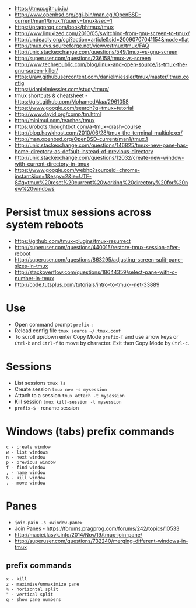 - https://tmux.github.io/
- http://www.openbsd.org/cgi-bin/man.cgi/OpenBSD-current/man1/tmux.1?query=tmux&sec=1
- https://pragprog.com/book/bhtmux/tmux
- http://www.linuxized.com/2010/05/switching-from-gnu-screen-to-tmux/
- http://undeadly.org/cgi?action=article&sid=20090707041154&mode=flat
- http://tmux.cvs.sourceforge.net/viewvc/tmux/tmux/FAQ
- http://unix.stackexchange.com/questions/549/tmux-vs-gnu-screen
- http://superuser.com/questions/236158/tmux-vs-screen
- http://www.techrepublic.com/blog/linux-and-open-source/is-tmux-the-gnu-screen-killer/
- https://raw.githubusercontent.com/danielmiessler/tmux/master/.tmux.config
- https://danielmiessler.com/study/tmux/
- tmux shortcuts & cheatsheet - https://gist.github.com/MohamedAlaa/2961058
- https://www.google.com/search?q=tmux+tutorial
- http://www.dayid.org/comp/tm.html
- http://minimul.com/teaches/tmux
- https://robots.thoughtbot.com/a-tmux-crash-course
- http://blog.hawkhost.com/2010/06/28/tmux-the-terminal-multiplexer/
- http://man.openbsd.org/OpenBSD-current/man1/tmux.1
- http://unix.stackexchange.com/questions/146825/tmux-new-pane-has-home-directory-as-default-instead-of-previous-directory
- http://unix.stackexchange.com/questions/12032/create-new-window-with-current-directory-in-tmux
- https://www.google.com/webhp?sourceid=chrome-instant&ion=1&espv=2&ie=UTF-8#q=tmux%20reset%20current%20working%20directory%20for%20new%20windows

# Persist tmux sessions across system reboots
- https://github.com/tmux-plugins/tmux-resurrect
- http://superuser.com/questions/440015/restore-tmux-session-after-reboot
- http://superuser.com/questions/863295/adjusting-screen-split-pane-sizes-in-tmux
- http://stackoverflow.com/questions/18644359/select-pane-with-c-number-in-tmux
- http://code.tutsplus.com/tutorials/intro-to-tmux--net-33889

# Use
- Open command prompt `prefix-:`
- Reload config file `tmux source ~/.tmux.conf`
- To scroll up/down enter Copy Mode `prefix-[` and use arrow keys or `Ctrl-b` and `Ctrl-f` to move by character. Exit then Copy Mode by `Ctrl-c`.

# Sessions
- List sessions `tmux ls`
- Create session `tmux new -s mysession`
- Attach to a session `tmux attach -t mysession`
- Kill session `tmux kill-session -t mysession`
- `prefix-$` - rename session

# Windows (tabs) prefix commands
```
c - create window
w - list windows
n - next window
p - previous window
f - find window
, - name window
& - kill window
. - move window
```

# Panes
- `join-pain -s <window.pane>`
- Join Panes - https://forums.pragprog.com/forums/242/topics/10533
- http://maciej.lasyk.info/2014/Nov/19/tmux-join-pane/
- http://superuser.com/questions/732240/merging-different-windows-in-tmux

## prefix commands
```
x - kill
z - maximize/unmaximize pane
% - horizontal split
" - vertical split
q - show pane numbers
```
